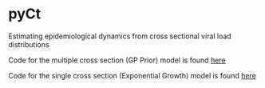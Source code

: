 # pyCt
Estimating epidemiological dynamics from cross sectional viral load distributions

Code for the multiple cross section (GP Prior) model is found [here](https://github.com/pargaw/pyCt/blob/main/Models/Multi%20Cross%20Section/Gaussian%20Process%20Prior%20Model.ipynb)

Code for the single cross section (Exponential Growth) model is found [here](https://github.com/pargaw/pyCt/blob/main/Models/Single%20Cross%20Section/%20Exponential%20Growth%20Model.ipynb)
